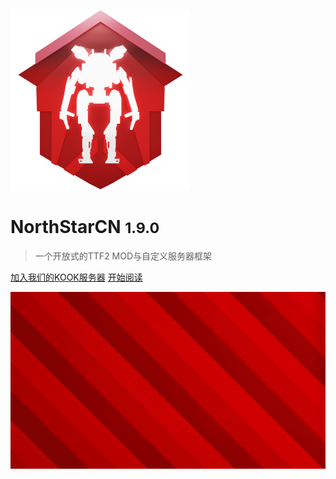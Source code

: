 <!-- _coverpage.md -->

![logo](assets/logo_1k.png)

# NorthStarCN <small>1.9.0</small>

> 一个开放式的TTF2 MOD与自定义服务器框架


[加入我们的KOOK服务器](https://kook.top/qetaS2)
[开始阅读](#什么是NorthStarCN)


<!-- 背景图片 -->

![](assets/banner.jpg)

